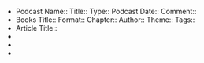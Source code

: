 - Podcast
  Name::
  Title::
  Type:: Podcast
  Date::
  Comment::
- Books
  Title::
  Format::
  Chapter::
  Author::
  Theme::
  Tags::
- Article
  Title::
-
-
-